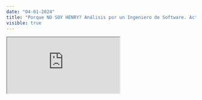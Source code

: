 ```yaml
---
date: "04-01-2024"
title: "Porque NO SOY HENRY? Análisis por un Ingeniero de Software. Actualizado 2024"
visible: true
---
```

<iframe src="https://www.youtube.com/embed/zmvQKg0eBMU" allowfullscreen></iframe>
